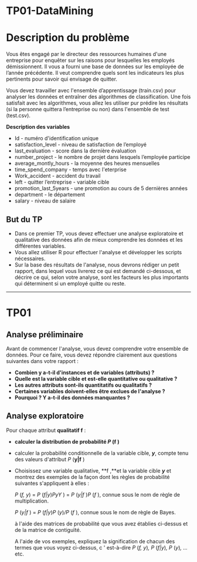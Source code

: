# TP01-DataMining
# **Description du problème**

Vous êtes engagé par le directeur des ressources humaines d'une entreprise pour enquêter sur les raisons pour lesquelles les employés démissionnent. Il vous a fourni une base de données sur les employée de l’année précédente. Il veut comprendre quels sont les indicateurs les plus pertinents pour savoir qui envisage de quitter.

Vous devez travailler avec l'ensemble d’apprentissage (train.csv) pour analyser les données et
entraîner des algorithmes de classification. Une fois satisfait avec les algorithmes, vous allez les
utiliser pur prédire les résultats (si la personne quittera l’entreprise ou non) dans l'ensemble de test
(test.csv).

**Description des variables**

- Id - numéro d'identification unique
- satisfaction_level - niveau de satisfaction de l’employé
- last_evaluation - score dans la dernière évaluation
- number_project - le nombre de projet dans lesquels l’employée participe
- average_montly_hours - la moyenne des heures mensuelles
- time_spend_company - temps avec l'eterprise
- Work_accident - accident du travail
- left - quitter l’entreprise - variable cible
- promotion_last_5years - une promotion au cours de 5 dernières années
- department - le département
- salary - niveau de salaire

## But du TP

- Dans ce premier TP, vous devez effectuer une analyse exploratoire et qualitative des données afin de mieux comprendre les données et les différentes variables.
- Vous allez utiliser R pour effectuer l'analyse et développer les scripts nécessaires.
- Sur la base des résultats de l'analyse, nous devrons rédiger un petit rapport, dans lequel vous livrerez ce qui est demandé ci-dessous, et décrire ce qui, selon votre analyse, sont les facteurs les plus importants qui déterminent si un employé quitte ou reste.

---

# TP01

## Analyse préliminaire

Avant de commencer l'analyse, vous devez comprendre votre ensemble de données. Pour ce faire, vous devez répondre clairement aux questions suivantes dans votre rapport :

- **Combien y a-t-il d'instances et de variables (attributs) ?**
- **Quelle est la variable cible et est-elle quantitative ou qualitative ?**
- **Les autres attributs sont-ils quantitatifs ou qualitatifs ?**
- **Certaines variables doivent-elles être exclues de l'analyse ?**
- **Pourquoi ? Y a-t-il des données manquantes ?**

## Analyse exploratoire

Pour chaque attribut **qualitatif f** :

- **calculer la distribution de probabilité *P* (f )**
- calculer la probabilité conditionnelle de la variable cible, ***y***, compte tenu des valeurs d'attribut *P* (**y|f** )
- Choisissez une variable qualitative, **f ,**et la variable cible ***y*** et montrez des exemples de la façon dont les règles de probabilité suivantes s'appliquent à elles :
    
    *P* (*f, y*) = *P* (*f|y*)*PyY* ) = *P* (*y|f* )*P* (*f* ), connue sous le nom de règle de multiplication.
    
    *P* (*y|f* ) = *P* (*f|y*)*P* (*y*)*/P* (*f* ), connue sous le nom de règle de Bayes. 
    
    à l'aide des matrices de probabilité que vous avez établies ci-dessus et de la matrice de contiguïté.
    
    A l'aide de vos exemples, expliquez la signification de chacun des termes que vous voyez ci-dessus, c ' est-à-dire *P* (*f, y*)*, P* (*f|y*)*, P* (*y*)*, ...* etc.